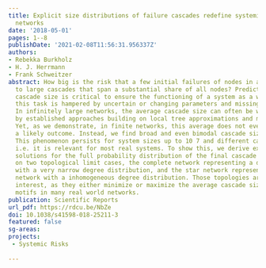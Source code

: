 ```yaml
---
title: Explicit size distributions of failure cascades redefine systemic risk on finite
  networks
date: '2018-05-01'
pages: 1--8
publishDate: '2021-02-08T11:56:31.956337Z'
authors:
- Rebekka Burkholz
- H. J. Herrmann
- Frank Schweitzer
abstract: How big is the risk that a few initial failures of nodes in a network amplify
  to large cascades that span a substantial share of all nodes? Predicting the final
  cascade size is critical to ensure the functioning of a system as a whole. Yet,
  this task is hampered by uncertain or changing parameters and missing information.
  In infinitely large networks, the average cascade size can often be well estimated
  by established approaches building on local tree approximations and mean field approximations.
  Yet, as we demonstrate, in finite networks, this average does not even need to be
  a likely outcome. Instead, we find broad and even bimodal cascade size distributions.
  This phenomenon persists for system sizes up to 10 7 and different cascade models,
  i.e. it is relevant for most real systems. To show this, we derive explicit closed-form
  solutions for the full probability distribution of the final cascade size. We focus
  on two topological limit cases, the complete network representing a dense network
  with a very narrow degree distribution, and the star network representing a sparse
  network with a inhomogeneous degree distribution. Those topologies are of great
  interest, as they either minimize or maximize the average cascade size and are common
  motifs in many real world networks.
publication: Scientific Reports
url_pdf: https://rdcu.be/NbZe
doi: 10.1038/s41598-018-25211-3
featured: false
sg-areas:
projects: 
 - Systemic Risks
 
---
```

